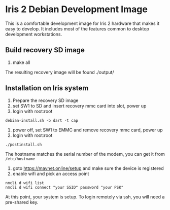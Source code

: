 # Iris 2 Debian Development Image

This is a comfortable development image for Iris 2 hardware that makes it easy to develop.  It includes most of the features common to desktop development workstations.

## Build recovery SD image

 1. make all

The resulting recovery image will be found ./output/

## Installation on Iris system

 1. Prepare the recovery SD image
 1. set SW1 to SD and insert recovery mmc card into slot, power up
 1. login with root:root
```
debian-install.sh -b dart -t cap
```
 1. power off, set SW1 to EMMC and remove recovery mmc card, power up
 1. login with root:root
```
./postinstall.sh
```
The hostname matches the serial number of the modem, you can get it from `/etc/hostname`
 1. goto https://mavnet.online/setup and make sure the device is registered
 1. enable wifi and pick an access point
```
nmcli d wifi list
nmcli d wifi connect "your SSID" password "your PSK"
```
At this point, your system is setup.  To login remotely via ssh, you will need a pre-shared key.

